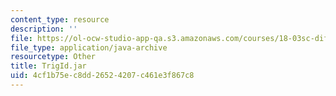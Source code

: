 ```yaml
---
content_type: resource
description: ''
file: https://ol-ocw-studio-app-qa.s3.amazonaws.com/courses/18-03sc-differential-equations-fall-2011/4cf1b75ec8dd26524207c461e3f867c8_TrigId.jar
file_type: application/java-archive
resourcetype: Other
title: TrigId.jar
uid: 4cf1b75e-c8dd-2652-4207-c461e3f867c8
---
```

